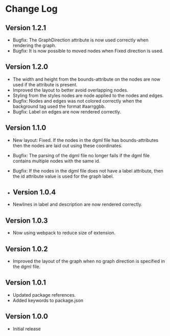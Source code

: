 # Change Log

## Version 1.2.1

- Bugfix: The GraphDirection attribute is now used correctly when rendering the graph.
- Bugfix: It is now possible to moved nodes when Fixed direction is used.

## Version 1.2.0

- The width and height from the bounds-attribute on the nodes are now used if the attribute is present.
- Improved the layout to better avoid overlapping nodes.
- Styling from the styles nodes are node applied to the nodes and edges.
- Bugfix: Nodes and edges was not colored correctly when the background tag used the format #aarrggbb.
- Bugfix: Label on edges are now rendered correctly.

## Version 1.1.0

- New layout: Fixed. If the nodes in the dgml file has bounds-attributes then the nodes are laid out using these coordinates.
- Bugfix: The parsing of the dgml file no longer fails if the dgml file contains multiple nodes with the same id.
- Bugfix: If the nodes in the dgml file does not have a label attribute, then the id attribute value is used for the graph label.

- ## Version 1.0.4

- Newlines in label and description are now rendered correctly.

## Version 1.0.3

- Now using webpack to reduce size of extension.

## Version 1.0.2

- Improved the layout of the graph when no graph direction is specified in the dgml file.

## Version 1.0.1

- Updated package references.
- Added keywords to package.json

## Version 1.0.0

- Initial release
